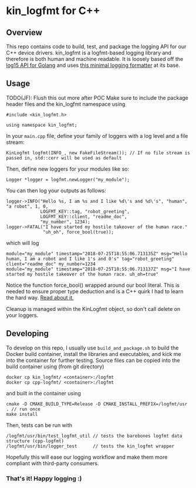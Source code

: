 # kin_logfmt for C++

## Overview 

This repo contains code to build, test, and package the logging API for our C++ device
drivers. kin_logfmt is a logfmt-based logging library and therefore is both human and machine
readable. It is loosely based off the [log15 API for
Golang](https://github.com/inconshreveable/log15) and uses [this minimal logging
formatter](https://github.com/kaidoe/cpp-logfmt) at its base.

## Usage

TODO(JF): Flush this out more after POC
Make sure to include the package header files and the kin_logfmt namespace using
```
#include <kin_logfmt.h>

using namespace kin_logfmt;
```

In your `main.cpp` file, define your family of loggers with a log level and a file stream:
```
KinLogfmt logfmt(INFO_, new FakeFileStream()); // If no file stream is passed in, std::cerr will be used as default
```

Then, define new loggers for your modules like so:
```
Logger *logger = logfmt.newLogger("my_module");
```

You can then log your outputs as follows:
```
logger->INFO("Hello %s, I am %s and I like %d\'s and %d\'s", "human", "a robot", 1, 0,
             LOGFMT_KEY::tag, "robot_greeting",
             LOGFMT_KEY::client, "readme_doc",
             "my_number", 1234);
logger->FATAL("I have started my hostile takeover of the human race."
              "uh_oh", force_bool(true));
```
which will log
```
module="my_module" timestamp="2018-07-25T18:55:06.713135Z" msg="Hello human, I am a robot and I like 1's and 0's" tag="robot_greeting" client="readme_doc" my_number=1234
module="my_module" timestamp="2018-07-25T18:55:06.713137Z" msg="I have started my hostile takeover of the human race. uh_oh=true"
```

Notice the function force_bool() wrapped around our bool literal. This is needed to ensure proper type deduction and is a C++ quirk I had to learn the hard way. [Read about it.](https://stackoverflow.com/questions/13268608/boostvariant-why-is-const-char-converted-to-bool)

Cleanup is managed within the KinLogfmt object, so don't call delete on your loggers.

## Developing

To develop on this repo, I usually use `build_and_package.sh` to build the Docker build container,
install the libraries and executables, and kick me into the container for further testing. Source
files can be copied into the build container using (from git directory)
```
docker cp kin_logfmt/ <container>:/logfmt
docker cp cpp-logfmt/ <container>:/logfmt
```
and built in the container using
```
cmake -D CMAKE_BUILD_TYPE=Release -D CMAKE_INSTALL_PREFIX=/logfmt/usr . // run once
make install
```
Then, tests can be run with
```
/logfmt/usr/bin/test_logfmt_util // tests the barebones logfmt data structure (cpp-logfmt)
/logfmt/usr/bin/logger_test      // tests the kin_logfmt wrapper
```

Hopefully this will ease our logging workflow and make them more compliant with third-party consumers.

### That's it! Happy logging :)

